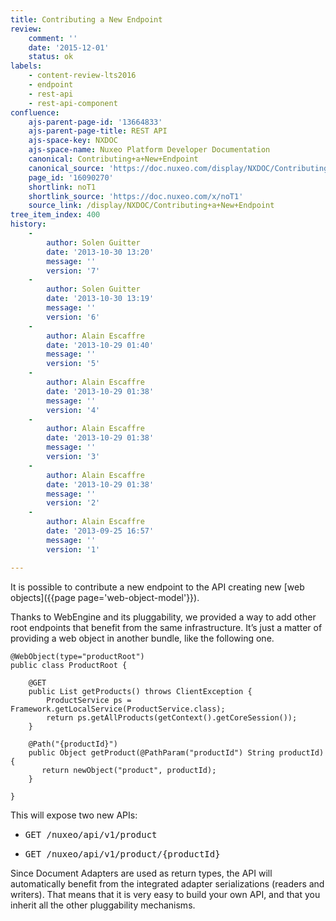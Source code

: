 ```yaml
---
title: Contributing a New Endpoint
review:
    comment: ''
    date: '2015-12-01'
    status: ok
labels:
    - content-review-lts2016
    - endpoint
    - rest-api
    - rest-api-component
confluence:
    ajs-parent-page-id: '13664833'
    ajs-parent-page-title: REST API
    ajs-space-key: NXDOC
    ajs-space-name: Nuxeo Platform Developer Documentation
    canonical: Contributing+a+New+Endpoint
    canonical_source: 'https://doc.nuxeo.com/display/NXDOC/Contributing+a+New+Endpoint'
    page_id: '16090270'
    shortlink: noT1
    shortlink_source: 'https://doc.nuxeo.com/x/noT1'
    source_link: /display/NXDOC/Contributing+a+New+Endpoint
tree_item_index: 400
history:
    -
        author: Solen Guitter
        date: '2013-10-30 13:20'
        message: ''
        version: '7'
    -
        author: Solen Guitter
        date: '2013-10-30 13:19'
        message: ''
        version: '6'
    -
        author: Alain Escaffre
        date: '2013-10-29 01:40'
        message: ''
        version: '5'
    -
        author: Alain Escaffre
        date: '2013-10-29 01:38'
        message: ''
        version: '4'
    -
        author: Alain Escaffre
        date: '2013-10-29 01:38'
        message: ''
        version: '3'
    -
        author: Alain Escaffre
        date: '2013-10-29 01:38'
        message: ''
        version: '2'
    -
        author: Alain Escaffre
        date: '2013-09-25 16:57'
        message: ''
        version: '1'

---
```

It is possible to contribute a new endpoint to the API creating new [web objects]({{page page='web-object-model'}}).

Thanks to WebEngine and its pluggability, we provided a way to add other root endpoints that benefit from the same infrastructure. It&rsquo;s just a matter of providing a web object in another bundle, like the following one.

```
@WebObject(type="productRoot")
public class ProductRoot {

    @GET
    public List getProducts() throws ClientException {
        ProductService ps = Framework.getLocalService(ProductService.class);
        return ps.getAllProducts(getContext().getCoreSession());
    }

    @Path("{productId}")
    public Object getProduct(@PathParam("productId") String productId) {
       return newObject("product", productId);
    }

}

```

This will expose two new APIs:

*   <pre>GET /nuxeo/api/v1/product</pre>

*   <pre>GET /nuxeo/api/v1/product/{productId}</pre>

Since Document Adapters are used as return types, the API will automatically benefit from the integrated adapter serializations (readers and writers). That means that it is very easy to build your own API, and that you inherit all the other pluggability mechanisms.
